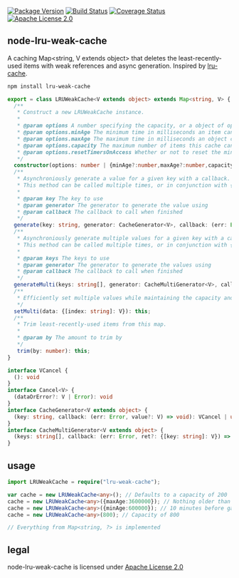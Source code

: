 [![Package Version](https://img.shields.io/npm/v/lru-weak-cache.svg)](https://www.npmjs.org/package/lru-weak-cache) [![Build Status](https://travis-ci.org/NexusTools/node-lru-weak-cache.svg)](https://travis-ci.org/NexusTools/node-lru-weak-cache) [![Coverage Status](https://img.shields.io/coveralls/NexusTools/node-lru-weak-cache.svg)](https://coveralls.io/r/NexusTools/node-lru-weak-cache?branch=master) [![Apache License 2.0](http://img.shields.io/hexpm/l/plug.svg)](http://www.apache.org/licenses/LICENSE-2.0.html)

node-lru-weak-cache
-------------------
A caching Map<string, V extends object> that deletes the least-recently-used items with weak references and async generation.
Inspired by [lru-cache](https://www.npmjs.com/package/lru-cache).

```bash
npm install lru-weak-cache
```

```typescript
export = class LRUWeakCache<V extends object> extends Map<string, V> {
  /**
   * Construct a new LRUWeakCache instance.
   *
   * @param options A number specifying the capacity, or a object of options, if nothing is provided, a capacity of 200 is used by default
   * @param options.minAge The minimum time in milliseconds an item can exist before being allowed to be garbage collected
   * @param options.maxAge The maximum time in milliseconds an object can exist before being erased, this should be higher than minAge or minAge will have no affect
   * @param options.capacity The maximum number of items this cache can contain before it starts erasing old ones
   * @param options.resetTimersOnAccess Whether or not to reset the minAge and maxAge timers when an item is accessed
   */
  constructor(options: number | {minAge?:number,maxAge?:number,capacity?:number,resetTimersOnAccess?:boolean});
  /**
   * Asynchroniously generate a value for a given key with a callback.
   * This method can be called multiple times, or in conjunction with {@see generateMulti} and only calls the generator once per key for the specified caching settings.
   *
   * @param key The key to use
   * @param generator The generator to generate the value using
   * @param callback The callback to call when finished
   */
  generate(key: string, generator: CacheGenerator<V>, callback: (err: Error, value?: V) => void): Cancel<V>;
  /**
   * Asynchroniously generate multiple values for a given key with a callback.
   * This method can be called multiple times, or in conjunction with {@see generate} and only calls the generator once per key for the specified caching settings.
   *
   * @param keys The keys to use
   * @param generator The generator to generate the values using
   * @param callback The callback to call when finished
   */
  generateMulti(keys: string[], generator: CacheMultiGenerator<V>, callback: (err: Error, ret?: {[key: string]: V}) => void): Cancel<{[index:string]:V}>;
  /**
   * Efficiently set multiple values while maintaining the capacity and other settings
   */
  setMulti(data: {[index: string]: V}): this;
  /**
   * Trim least-recently-used items from this map.
   *
   * @param by The amount to trim by
   */
   trim(by: number): this;
}

interface VCancel {
  (): void
}
interface Cancel<V> {
  (dataOrError?: V | Error): void
}
interface CacheGenerator<V extends object> {
  (key: string, callback: (err: Error, value?: V) => void): VCancel | undefined;
}
interface CacheMultiGenerator<V extends object> {
  (keys: string[], callback: (err: Error, ret?: {[key: string]: V}) => void): VCancel | undefined;
}
```

usage
-----
```typescript
import LRUWeakCache = require("lru-weak-cache");

var cache = new LRUWeakCache<any>(); // Defaults to a capacity of 200
cache = new LRUWeakCache<any>({maxAge:3600000}); // Nothing older than 1 hour
cache = new LRUWeakCache<any>({minAge:600000}); // 10 minutes before garbage collection
cache = new LRUWeakCache<any>(800); // Capacity of 800

// Everything from Map<string, ?> is implemented
```

legal
-----
node-lru-weak-cache is licensed under [Apache License 2.0](LICENSE.md)

